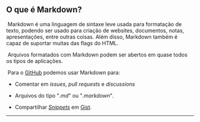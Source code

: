 ## O que é Markdown?

&nbsp;Markdown é uma linguagem de sintaxe leve usada para formatação de texto, podendo ser usado para criação de websites, documentos, notas, apresentações, entre outras coisas. 
Além disso, Markdown também é capaz de suportar muitas das flags do HTML.

&nbsp;Arquivos formatados com Markdown podem ser abertos em quase todos os tipos de aplicações.

&nbsp;Para o [GitHub](https://github.com/) podemos usar Markdown para:

- Comentar em *issues*, *pull requests* e *discussions*

- Arquivos do tipo "*.md*" ou "*.markdown*".
- Compartilhar *[Snippets](../Dicionário/Snippets.md)* em [Gist](../Dicionário/Gist.md).
***